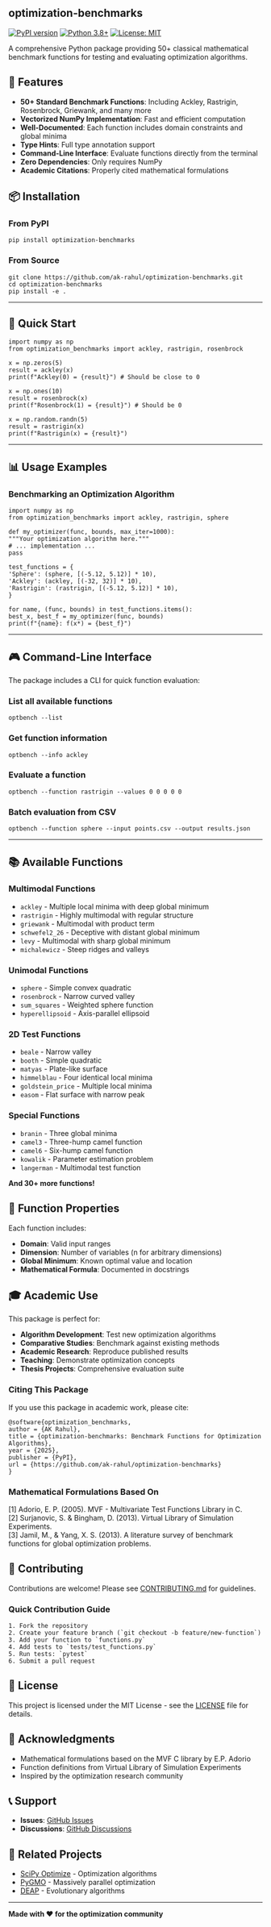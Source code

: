 
## **optimization-benchmarks**

[![PyPI version](https://badge.fury.io/py/optimization-benchmarks.svg)](https://badge.fury.io/py/optimization-benchmarks)
[![Python 3.8+](https://img.shields.io/badge/python-3.8+-blue.svg)](https://www.python.org/downloads/)
[![License: MIT](https://img.shields.io/badge/License-MIT-yellow.svg)](https://opensource.org/licenses/MIT)

A comprehensive Python package providing 50+ classical mathematical benchmark functions for testing and evaluating optimization algorithms.

## 🎯 Features

- **50+ Standard Benchmark Functions**: Including Ackley, Rastrigin, Rosenbrock, Griewank, and many more
- **Vectorized NumPy Implementation**: Fast and efficient computation
- **Well-Documented**: Each function includes domain constraints and global minima
- **Type Hints**: Full type annotation support
- **Command-Line Interface**: Evaluate functions directly from the terminal
- **Zero Dependencies**: Only requires NumPy
- **Academic Citations**: Properly cited mathematical formulations

## 📦 Installation

### From PyPI
```
pip install optimization-benchmarks
```
### From Source
```
git clone https://github.com/ak-rahul/optimization-benchmarks.git
cd optimization-benchmarks
pip install -e .
```
----

## 🚀 Quick Start
```
import numpy as np
from optimization_benchmarks import ackley, rastrigin, rosenbrock

x = np.zeros(5)
result = ackley(x)
print(f"Ackley(0) = {result}") # Should be close to 0

x = np.ones(10)
result = rosenbrock(x)
print(f"Rosenbrock(1) = {result}") # Should be 0

x = np.random.randn(5)
result = rastrigin(x)
print(f"Rastrigin(x) = {result}")
```

---

## 📊 Usage Examples

### Benchmarking an Optimization Algorithm

```
import numpy as np
from optimization_benchmarks import ackley, rastrigin, sphere

def my_optimizer(func, bounds, max_iter=1000):
"""Your optimization algorithm here."""
# ... implementation ...
pass

test_functions = {
'Sphere': (sphere, [(-5.12, 5.12)] * 10),
'Ackley': (ackley, [(-32, 32)] * 10),
'Rastrigin': (rastrigin, [(-5.12, 5.12)] * 10),
}

for name, (func, bounds) in test_functions.items():
best_x, best_f = my_optimizer(func, bounds)
print(f"{name}: f(x*) = {best_f}")
```

---


## 🎮 Command-Line Interface

The package includes a CLI for quick function evaluation:

### List all available functions
```
optbench --list
```

### Get function information
```
optbench --info ackley
```

### Evaluate a function
```
optbench --function rastrigin --values 0 0 0 0 0
```

### Batch evaluation from CSV

```
optbench --function sphere --input points.csv --output results.json
```

---


## 📚 Available Functions

### Multimodal Functions
- `ackley` - Multiple local minima with deep global minimum
- `rastrigin` - Highly multimodal with regular structure
- `griewank` - Multimodal with product term
- `schwefel2_26` - Deceptive with distant global minimum
- `levy` - Multimodal with sharp global minimum
- `michalewicz` - Steep ridges and valleys

### Unimodal Functions
- `sphere` - Simple convex quadratic
- `rosenbrock` - Narrow curved valley
- `sum_squares` - Weighted sphere function
- `hyperellipsoid` - Axis-parallel ellipsoid

### 2D Test Functions
- `beale` - Narrow valley
- `booth` - Simple quadratic
- `matyas` - Plate-like surface
- `himmelblau` - Four identical local minima
- `goldstein_price` - Multiple local minima
- `easom` - Flat surface with narrow peak

### Special Functions
- `branin` - Three global minima
- `camel3` - Three-hump camel function
- `camel6` - Six-hump camel function
- `kowalik` - Parameter estimation problem
- `langerman` - Multimodal test function

**And 30+ more functions!** 

## 🔬 Function Properties

Each function includes:
- **Domain**: Valid input ranges
- **Dimension**: Number of variables (n for arbitrary dimensions)
- **Global Minimum**: Known optimal value and location
- **Mathematical Formula**: Documented in docstrings


## 🎓 Academic Use

This package is perfect for:
- **Algorithm Development**: Test new optimization algorithms
- **Comparative Studies**: Benchmark against existing methods
- **Academic Research**: Reproduce published results
- **Teaching**: Demonstrate optimization concepts
- **Thesis Projects**: Comprehensive evaluation suite

### Citing This Package

If you use this package in academic work, please cite:
```
@software{optimization_benchmarks,
author = {AK Rahul},
title = {optimization-benchmarks: Benchmark Functions for Optimization Algorithms},
year = {2025},
publisher = {PyPI},
url = {https://github.com/ak-rahul/optimization-benchmarks}
}
```

### Mathematical Formulations Based On

[1] Adorio, E. P. (2005). MVF - Multivariate Test Functions Library in C.  
[2] Surjanovic, S. & Bingham, D. (2013). Virtual Library of Simulation Experiments.  
[3] Jamil, M., & Yang, X. S. (2013). A literature survey of benchmark functions for global optimization problems.

## 🤝 Contributing

Contributions are welcome! Please see [CONTRIBUTING.md](CONTRIBUTING.md) for guidelines.

### Quick Contribution Guide

    1. Fork the repository
    2. Create your feature branch (`git checkout -b feature/new-function`)
    3. Add your function to `functions.py`
    4. Add tests to `tests/test_functions.py`
    5. Run tests: `pytest`
    6. Submit a pull request

## 📄 License

This project is licensed under the MIT License - see the [LICENSE](LICENSE) file for details.

## 🙏 Acknowledgments

- Mathematical formulations based on the MVF C library by E.P. Adorio
- Function definitions from Virtual Library of Simulation Experiments
- Inspired by the optimization research community

## 📞 Support

- **Issues**: [GitHub Issues](https://github.com/ak-rahul/optimization-benchmarks/issues)
- **Discussions**: [GitHub Discussions](https://github.com/ak-rahul/optimization-benchmarks/discussions)


## 🔗 Related Projects

- [SciPy Optimize](https://docs.scipy.org/doc/scipy/reference/optimize.html) - Optimization algorithms
- [PyGMO](https://esa.github.io/pygmo2/) - Massively parallel optimization
- [DEAP](https://github.com/DEAP/deap) - Evolutionary algorithms

---

**Made with ❤️ for the optimization community**
